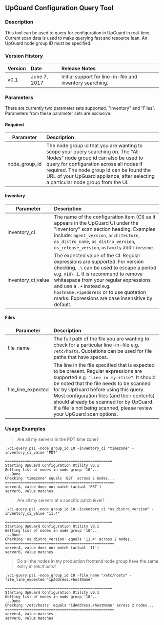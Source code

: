 ## UpGuard Configuration Query Tool

### Description

This tool can be used to query for configuration in UpGuard in real-time.
Current scan data is used to make querying fast and resource lean. An UpGuard node group ID must be specified.

### Version History

| Version       | Date           | Release Notes  |
| :------------ | :--------------| :--------------|
| v0.1          | June 7, 2017   | Initial support for line-in-file and inventory searching. |

### Parameters

There are currently two parameter sets supported, "Inventory" and "Files". Parameters from these parameter sets are exclusive.

#### Required

| Parameter       | Description  |
| --------------- | :------------| 
| node\_group\_id | The node group id that you are wanting to scope your query searching on. The "All Nodes" node group id can also be used to query for configuration across all nodes if required. The node group id can be found the URL of your UpGuard appliance, after selecting a particular node group from the UI.     |

#### Inventory

| Parameter       | Description  |
| --------------- | :------------| 
| inventory\_ci   | The name of the configuration item (CI) as it appears in the UpGuard UI under the "Inventory" scan section heading. Examples include: `agent_version`, `architecture`, `os_distro_name`, `os_distro_version`, `os_release_version`, `osfamily` and `timezone`.|
| inventory\_ci\_value | The expected value of the CI. Regular expressions are supported. For version checking, `.\` can be used to escape a period e.g. `v10\.1`. It is recommend to remove whitespace from your regular expressions and use a `.+` instead e.g. `hostname.+ipAddress` or to use quotation marks. Expressions are case insensitive by default.

#### Files

| Parameter       | Description  |
| --------------- | :------------| 
| file\_name       | The full path of the file you are wanting to check for a particular line-in-file e.g. `/etc/hosts`. Quotations can be used for file paths that have spaces.|
| file\_line\_expected | The line in the file specified that is expected to be present. Regular expressions are supported e.g. `"line in my.+file"`. It should be noted that the file needs to be scanned for by UpGuard before using this query. Most configuration files (and their contents) should already be scanned for by UpGuard. If a file is not being scanned, please review your UpGuard scan options.

### Usage Examples

> Are all my servers in the PDT time zone?

`.\ci-query.ps1 -node_group_id 10 -inventory_ci "timezone" -inventory_ci_value "PDT"`

``` plain
=================================================
Starting UpGuard Configuration Utility v0.1
Getting list of nodes in node group '10'...
...Done
Checking 'timezone' equals 'EST' across 2 nodes...
==================================================
serverA, value does not match (actual 'PST')
serverB, value matches
```

> Are all my servers at a specific patch level?

`.\ci-query.ps1 -node_group_id 10 -inventory_ci "os_distro_version" -inventory_ci_value "11.4"`

``` plain
=================================================
Starting UpGuard Configuration Utility v0.1
Getting list of nodes in node group '10'...
...Done
Checking 'os_distro_version' equals '11.4' across 2 nodes...
==================================================
serverA, value does not match (actual '11')
serverB, value matches
```

> Do all the nodes in my production frontend node group have the same entry in /etc/hosts?

`.\ci-query.ps1 -node_group_id 10 -file_name "/etc/hosts" -file_line_expected "ipAddress.+hostName"`

``` plain
=================================================
Starting UpGuard Configuration Utility v0.1
Getting list of nodes in node group '10'...
...Done
Checking '/etc/hosts' equals 'idAddress.+hostName' across 2 nodes...
==================================================
serverA, value matches
serverB, value matches
```

